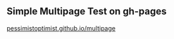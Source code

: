 Simple Multipage Test on gh-pages
----------------------------------

[pessimistoptimist.github.io/multipage](http://pessimistoptimist.github.io/multipage)